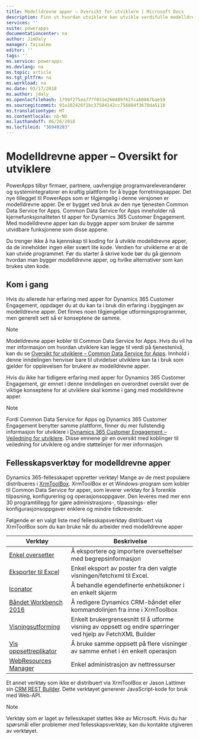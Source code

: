 ```yaml
---
title: Modelldrevne apper – Oversikt for utviklere | Microsoft Docs
description: Finn ut hvordan utviklere kan utvikle verdifulle modelldrevne apper.
services: ''
suite: powerapps
documentationcenter: na
author: JimDaly
manager: faisalmo
editor: ''
tags: ''
ms.service: powerapps
ms.devlang: na
ms.topic: article
ms.tgt_pltfrm: na
ms.workload: na
ms.date: 03/17/2018
ms.author: jdaly
ms.openlocfilehash: 1799f275ea777f031e260409f62fcab0667bae59
ms.sourcegitcommit: 91a102426f1bc37504142cc756884f3670da5110
ms.translationtype: HT
ms.contentlocale: nb-NO
ms.lasthandoff: 06/26/2018
ms.locfileid: "36949283"
---
```

# <a name="model-driven-apps-developer-overview"></a>Modelldrevne apper – Oversikt for utviklere

PowerApps tilbyr firmaer, partnere, uavhengige programvareleverandører og systemintegratorer en kraftig plattform for å bygge forretningsapper. Det nye tillegget til PowerApps som er tilgjengelig i denne versjonen er modelldrevne apper. De er bygget ved bruk av den nye tjenesten Common Data Service for Apps. Common Data Service for Apps inneholder nå kjernefunksjonaliteten til apper for  Dynamics 365 Customer Engagement. Med modelldrevne apper kan du bygge apper som bruker de samme utvidbare funksjonene som disse appene.

Du trenger ikke å ha kjennskap til koding for å utvikle modelldrevne apper, da de inneholder ingen eller svært lite kode. Verdien for utviklerne er at de kan utvide programmet. Før du starter å skrive kode bør du gå gjennom hvordan man bygger modelldrevne apper, og hvilke alternativer som kan brukes uten kode. 

## <a name="get-started"></a>Kom i gang
Hvis du allerede har erfaring med apper for Dynamics 365 Customer Engagement, oppdager du at du kan ta i bruk din erfaring i byggingen av modelldrevne apper. Det finnes noen tilgjengelige utformingsprogrammer, men generelt sett så er konseptene de samme.

> [!NOTE]
> Modelldrevne apper kobler til Common Data Service for Apps. Hvis du vil ha mer informasjon om hvordan utviklere kan legge til verdi på tjenestenivå, kan du se [Oversikt for utviklere – Common Data Service for Apps](../common-data-service/overview.md).
> Innhold i denne inndelingen henviser bare til utvidelser utviklere kan ta i bruk som gjelder for opplevelsen for brukere av modelldrevne apper. 

Hvis du ikke har tidligere erfaring med apper for Dynamics 365 Customer Engagement, gir emnet i denne inndelingen en overordnet oversikt over de viktige konseptene for at utviklere skal komme i gang med modelldrevne apper. 

> [!NOTE]
> Fordi Common Data Service for Apps og Dynamics 365 Customer Engagement benytter samme plattform, finner du mer fullstendig informasjon for utviklere i [Dynamics 365 Customer Engagement – Veiledning for utviklere](/dynamics365/customer-engagement/developer/developer-guide). Disse emnene gir en oversikt med koblinger til veiledning for utviklere og andre støttelinjer for mer informasjon.


## <a name="community-tools-for-model-driven-apps"></a>Fellesskapsverktøy for modelldrevne apper

Dynamics 365-fellesskapet oppretter verktøy! Mange av de mest populære distribueres i [XrmToolBox](https://www.xrmtoolbox.com/). XrmToolBox er et Windows-program som kobler til Common Data Service for apper, som leverer verktøy for å forenkle tilpasning, konfigurering og operasjonsoppgaver. Den leveres med mer enn 30 programtillegg for gjøre administrasjons-, tilpassings- eller konfigurasjonsoppgaver enklere og mindre tidkrevende.

Følgende er en valgt liste med fellesskapsverktøy distribuert via XrmToolBox som du kan bruke når du arbeider med modelldrevne apper

|Verktøy  |Beskrivelse  |
|---------|---------|
|[Enkel oversetter](https://www.xrmtoolbox.com/plugins/MsCrmTools.Translator/)|Å eksportere og importere oversettelser med begrepsinformasjon|
|[Eksporter til Excel](https://www.xrmtoolbox.com/plugins/Ryr.XrmToolBox.ExportToExcel/)|Enkel eksport av poster fra den valgte visningen/fetchxml til Excel.|
|[Iconator](https://www.xrmtoolbox.com/plugins/MscrmTools.Iconator/)|Å behandle egendefinerte enhetsikoner i en enkelt skjerm|
|[Båndet Workbench 2016](https://www.xrmtoolbox.com/plugins/RibbonWorkbench2016/)|Å redigere Dynamics CRM-båndet eller kommandolinjen fra inne i XrmToolbox|
|[Visningsutforming](https://www.xrmtoolbox.com/plugins/Cinteros.XrmToolBox.ViewDesigner/)|Enkelt brukergrensesnitt til å utforme visning av oppsett og endre spørringer ved hjelp av FetchXML Builder|
|[Vis oppsettreplikator](https://www.xrmtoolbox.com/plugins/MsCrmTools.ViewLayoutReplicator/)|Å bruke samme oppsett på flere visninger av samme enhet i én enkelt operasjon|
|[WebResources Manager](https://www.xrmtoolbox.com/plugins/MsCrmTools.WebResourcesManager/)|Enkel administrasjon av nettressurser|

Et annet verktøy som ikke er distribuert via XrmToolBox er Jason Lattimer sin [CRM REST Builder](https://github.com/jlattimer/CRMRESTBuilder). Dette verktøyet genererer JavaScript-kode for bruk med Web-API.

> [!NOTE]
> Verktøy som er laget av fellesskapet støttes ikke av Microsoft. Hvis du har spørsmål eller problemer med fellesskapsverktøy, kan du kontakte utgiveren av verktøyet.




